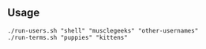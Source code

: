 ## Usage

```
./run-users.sh "shell" "musclegeeks" "other-usernames"
./run-terms.sh "puppies" "kittens"
```
